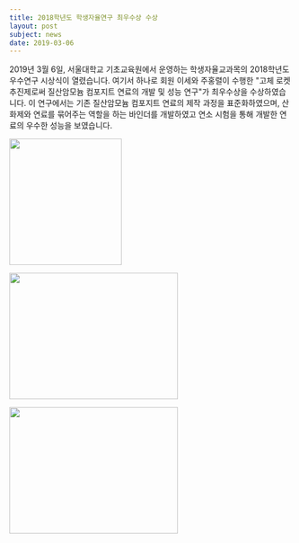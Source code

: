 ```yaml
---
title: 2018학년도 학생자율연구 최우수상 수상
layout: post
subject: news
date: 2019-03-06
---
```

2019년 3월 6일, 서울대학교 기초교육원에서 운영하는 학생자율교과목의 2018학년도 우수연구 시상식이 열렸습니다. 여기서 하나로 회원 이세와 주홍렬이 수행한 "고체 로켓 추진제로써 질산암모늄 컴포지트 연료의 개발 및 성능 연구"가 최우수상을 수상하였습니다. 
이 연구에서는 기존 질산암모늄 컴포지트 연료의 제작 과정을 표준화하였으며, 산화제와 연료를 묶어주는 역할을 하는 바인더를 개발하였고 연소 시험을 통해 개발한 연료의 우수한 성능을 보였습니다.

<img src="https://github.com/Sally271/hanaro.github.io/blob/master/assets/%ED%95%99%EC%9E%90%EC%97%B0%20%EC%88%98%EC%83%81%20(1).jpg?raw=true" width="200" height="225"/><br/>

<img src="https://github.com/Sally271/hanaro.github.io/blob/master/assets/%ED%95%99%EC%9E%90%EC%97%B0%20%EC%88%98%EC%83%81%20(2).jpg?raw=true" width="300" height="225"/><br/>

<img src="https://github.com/Sally271/hanaro.github.io/blob/master/assets/%ED%95%99%EC%9E%90%EC%97%B0%20%EC%88%98%EC%83%81%20(3).jpg?raw=true" width="300" height="225"/>
<br/><br/>

